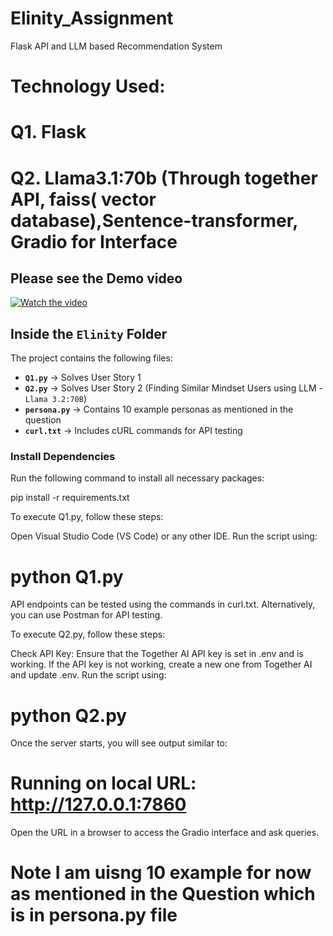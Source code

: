 # Elinity_Assignment
Flask API and LLM based Recommendation System

# Technology Used:
# Q1. Flask 
# Q2. Llama3.1:70b (Through together API, faiss( vector database),Sentence-transformer, Gradio for Interface 


## Please see the Demo video 
[![Watch the video](https://img.youtube.com/vi/OjKQF2fnEEg/0.jpg)](https://youtu.be/OjKQF2fnEEg)


##  Inside the `Elinity` Folder
The project contains the following files:

- **`Q1.py`** → Solves User Story 1  
- **`Q2.py`** → Solves User Story 2 (Finding Similar Mindset Users using LLM - `Llama 3.2:70B`)  
- **`persona.py`** → Contains 10 example personas as mentioned in the question  
- **`curl.txt`** → Includes cURL commands for API testing  

### **Install Dependencies**
Run the following command to install all necessary packages:  

pip install -r requirements.txt

To execute Q1.py, follow these steps:

Open Visual Studio Code (VS Code) or any other IDE.
Run the script using:

# python Q1.py
API endpoints can be tested using the commands in curl.txt.
Alternatively, you can use Postman for API testing.

To execute Q2.py, follow these steps:

Check API Key: Ensure that the Together AI API key is set in .env and is working.
If the API key is not working, create a new one from Together AI and update .env.
Run the script using:

# python Q2.py
Once the server starts, you will see output similar to:

# Running on local URL: http://127.0.0.1:7860
Open the URL in a browser to access the Gradio interface and ask queries.


# Note I am uisng 10 example for now as mentioned in the Question   which is in persona.py file 







